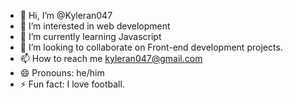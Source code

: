 - 👋 Hi, I’m @Kyleran047
- 👀 I’m interested in web development
- 🌱 I’m currently learning Javascript
- 💞️ I’m looking to collaborate on Front-end development projects.
- 📫 How to reach me kyleran047@gmail.com
- 😄 Pronouns: he/him
- ⚡ Fun fact: I love football.

<!---
Kyleran047/Kyleran047 is a ✨ special ✨ repository because its `README.md` (this file) appears on your GitHub profile.
You can click the Preview link to take a look at your changes.
--->
